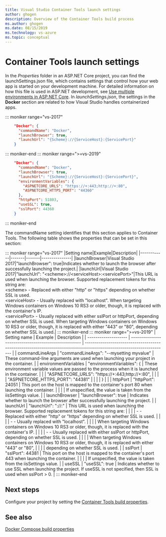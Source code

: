 ```yaml
---
title: Visual Studio Container Tools launch settings
author: ghogen
description: Overview of the Container Tools build process
ms.author: ghogen
ms.date: 08/15/2019
ms.technology: vs-azure
ms.topic: conceptual
---
```

# Container Tools launch settings

In the *Properties* folder in an ASP.NET Core project, you can find the launchSettings.json file, which contains settings that control how your web app is started on your development machine. For detailed information on how this file is used in ASP.NET development, see [Use multiple environments in ASP.NET Core](/aspnet/core/fundamentals/environments?view=aspnetcore-2.2). In *launchSettings.json*, the settings in the **Docker** section are related to how Visual Studio handles containerized apps.

::: moniker range="vs-2017"
```json
    "Docker": {
      "commandName": "Docker",
      "launchBrowser": true,
      "launchUrl": "{Scheme}://{ServiceHost}:{ServicePort}"
    }
```

::: moniker-end
::: moniker range=">=vs-2019"

```json
    "Docker": {
      "commandName": "Docker",
      "launchBrowser": true,
      "launchUrl": "{Scheme}://{ServiceHost}:{ServicePort}",
      "environmentVariables": {
        "ASPNETCORE_URLS": "https://+:443;http://+:80",
        "ASPNETCORE_HTTPS_PORT": "44360"
      },
      "httpPort": 51803,
      "useSSL": true,
      "sslPort": 44360
    }
```

::: moniker-end

The commandName setting identifies that this section applies to Container Tools. The following table shows the properties that can be set in this section:

::: moniker range="vs-2017"
|Setting name|Example|Description|
|------------|-------|-------|---------------|
|launchBrowser|Visual Studio 2017|"launchBrowser": true|Indicates whether to launch the browser after successfully launching the project.|
|launchUrl|Visual Studio 2017|"launchUrl": "\<scheme>://\<serviceHost>:\<servicePort>"|This URL is used when launching the browser.  Supported replacement tokens for this string are:<br>   \<scheme> - Replaced with either "http" or "https" depending on whether SSL is used.<br>   \<serviceHost> - Usually replaced with "localhost". When targeting Windows containers on Windows 10 RS3 or older, though, it is replaced with the container's IP.<br>   \<servicePort> - Usually replaced with either sslPort or httpPort, depending on whether SSL is used.  When targeting Windows containers on Windows 10 RS3 or older, though, it is replaced with either "443" or "80", depending on whether SSL is used.|
::: moniker-end
::: moniker range=">=vs-2019"
| Setting name         | Example                                               | Description                                                                                                             |
| -------------------- | ----------------------------------------------------- | ----------------------------------------------------------------------------------------------------------------------- |
| commandLineArgs      | "commandLineArgs": "--mysetting myvalue"              | These command-line arguments are used when launching your project in the container.                                     |
| environmentVariables | "environmentVariables": {                             | These environment variable values are passed to the process when it is launched in the container.                       |
|                      | "ASPNETCORE_URLS": "https://+:443;http://+:80",       |                                                                                                                         |
|                      | "ASPNETCORE_HTTPS_PORT": "44381"                      |                                                                                                                         |
|                      | }                                                     |                                                                                                                         |
| httpPort             | "httpPort": 24051                                     | This port on the host is mapped to the container's port 80 when launching the container.                                |
|                      |                                                       | If unspecified, the value is taken from the iisSettings value.                                                          |
| launchBrowser        | "launchBrowser": true                                 | Indicates whether to launch the browser after successfully launching the project.                                       |
| launchUrl            | "launchUrl": "<scheme>://<serviceHost>:<servicePort>" | This URL is used when launching the browser. Supported replacement tokens for this string are:                          |
|                      |                                                       | - <scheme> - Replaced with either "http" or "https" depending on whether SSL is used.                                   |
|                      |                                                       | - <serviceHost> - Usually replaced with "localhost".                                                                    |
|                      |                                                       | When targeting Windows containers on Windows 10 RS3 or older, though, it is replaced with the container's IP.           |
|                      |                                                       | - <servicePort> - Usually replaced with either sslPort or httpPort, depending on whether SSL is used.                   |
|                      |                                                       | When targeting Windows containers on Windows 10 RS3 or older, though, it is replaced with either "443" or "80",         |
|                      |                                                       | depending on whether SSL is used.                                                                                       |
| sslPort              | "sslPort": 44381                                      | This port on the host is mapped to the container's port 443 when launching the container.                               |
|                      |                                                       | If unspecified, the value is taken from the iisSettings value.                                                          |
| useSSL               | "useSSL": true                                        | Indicates whether to use SSL when launching the project. If useSSL is not specified, then SSL is used when sslPort > 0. |
::: moniker-end

## Next steps

Configure your project by setting the [Container Tools build properties](container-msbuild-properties.md).

## See also

[Docker Compose build properties](docker-compose-properties.md)
